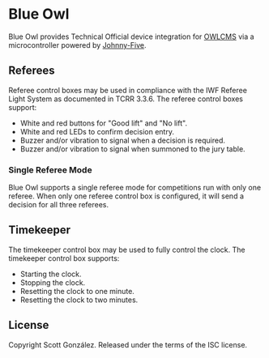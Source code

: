# Blue Owl

Blue Owl provides Technical Official device integration for [OWLCMS](https://owlcms.github.io/owlcms4/) via a microcontroller powered by [Johnny-Five](http://johnny-five.io/).

## Referees

Referee control boxes may be used in compliance with the IWF Referee Light System as documented in TCRR 3.3.6. The referee control boxes support:

* White and red buttons for "Good lift" and "No lift".
* White and red LEDs to confirm decision entry.
* Buzzer and/or vibration to signal when a decision is required.
* Buzzer and/or vibration to signal when summoned to the jury table.

### Single Referee Mode

Blue Owl supports a single referee mode for competitions run with only one referee. When only one referee control box is configured, it will send a decision for all three referees.

## Timekeeper

The timekeeper control box may be used to fully control the clock. The timekeeper control box supports:

* Starting the clock.
* Stopping the clock.
* Resetting the clock to one minute.
* Resetting the clock to two minutes.

## License

Copyright Scott González. Released under the terms of the ISC license.
